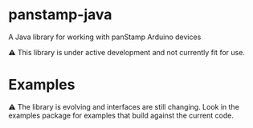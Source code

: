 panstamp-java
=============

A Java library for working with panStamp Arduino devices

:warning: This library is under active development and not currently fit for use.

Examples
========

:warning: The library is evolving and interfaces are still changing. Look in the examples package for examples that build against the current code. 
